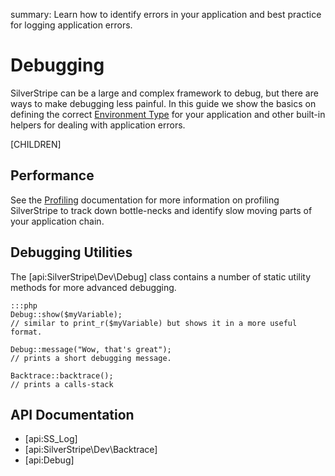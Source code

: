 summary: Learn how to identify errors in your application and best practice for logging application errors.

# Debugging

SilverStripe can be a large and complex framework to debug, but there are ways to make debugging less painful. In this
guide we show the basics on defining the correct [Environment Type](environment_types) for your application and other
built-in helpers for dealing with application errors.

[CHILDREN]

## Performance

See the [Profiling](../performance/profiling) documentation for more information on profiling SilverStripe to track down
bottle-necks and identify slow moving parts of your application chain.

## Debugging Utilities

The [api:SilverStripe\Dev\Debug] class contains a number of static utility methods for more advanced debugging.

	:::php
	Debug::show($myVariable);
	// similar to print_r($myVariable) but shows it in a more useful format.

	Debug::message("Wow, that's great");
	// prints a short debugging message.

	Backtrace::backtrace();
	// prints a calls-stack

## API Documentation

* [api:SS_Log]
* [api:SilverStripe\Dev\Backtrace]
* [api:Debug]
